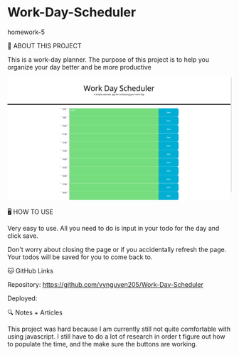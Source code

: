# Work-Day-Scheduler
homework-5

🦾 ABOUT THIS PROJECT

This is a work-day planner. The purpose of this project is to help you organize your day better and be more productive

<p><img src="./assets/images/planner-preview.png"></p>

🖥 HOW TO USE

Very easy to use. All you need to do is input in your todo for the day and click save. 

Don't worry about closing the page or if you accidentally refresh the page. Your todos will be saved for you to come back to.

🐱 GitHub Links

Repository: https://github.com/vynguyen205/Work-Day-Scheduler

Deployed: 

🔍 Notes + Articles

This project was hard because I am currently still not quite comfortable with using javascript. I still have to do a lot of research in order t figure out how to populate the time, and the make sure the buttons are working.